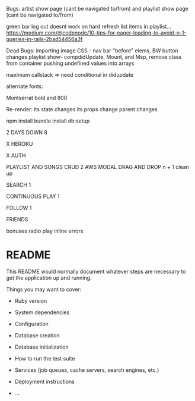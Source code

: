 Bugs:
  artist show page (cant be navigated to/from) and playlist show page (cant be navigated to/from) 
  

  green bar
  log out doesnt work on hard refresh
  list items in playlist... https://medium.com/@codenode/10-tips-for-eager-loading-to-avoid-n-1-queries-in-rails-2bad54456a3f


Dead Bugs:
  importing image
  CSS - nav bar "before" elems, BW button changes
  playlist show- compdidUpdate, Mount, and Msp, remove class from container
  pushing undefined values into arrays

  maximum callstack => need conditional in didupdate

  
  alternate fonts:

  Montserrat bold and 800

Re-render:
  its state changes
  its props change
  parent changes

npm install
bundle install
db:setup

2 DAYS DOWN
8

X HEROKU

X AUTH

PLAYLIST AND SONGS CRUD 2
  AWS
  MODAL
  DRAG AND DROP
  n + 1 clean up

SEARCH 1

CONTINUOUS PLAY 1

FOLLOW 1

FRIENDS

bonuses
  radio play
  inline errors







# README

This README would normally document whatever steps are necessary to get the
application up and running.

Things you may want to cover:

* Ruby version

* System dependencies

* Configuration

* Database creation

* Database initialization

* How to run the test suite

* Services (job queues, cache servers, search engines, etc.)

* Deployment instructions

* ...